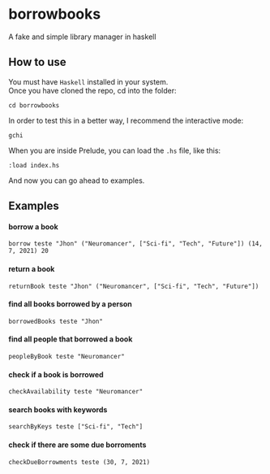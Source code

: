 # borrowbooks
A fake and simple library manager in haskell

## How to use
You must have `Haskell` installed in your system.<br>
Once you have cloned the repo, cd into the folder:
```
cd borrowbooks
```

In order to test this in a better way, I recommend the interactive mode:
```
gchi
```

When you are inside Prelude, you can load the `.hs` file, like this:
```
:load index.hs
```

And now you can go ahead to examples.

## Examples
#### borrow a book
```
borrow teste "Jhon" ("Neuromancer", ["Sci-fi", "Tech", "Future"]) (14, 7, 2021) 20
```

#### return a book
```
returnBook teste "Jhon" ("Neuromancer", ["Sci-fi", "Tech", "Future"])
```

#### find all books borrowed by a person
```
borrowedBooks teste "Jhon"
```

#### find all people that borrowed a book
```
peopleByBook teste "Neuromancer"
```

#### check if a book is borrowed
```
checkAvailability teste "Neuromancer"
```

#### search books with keywords
```
searchByKeys teste ["Sci-fi", "Tech"]
```

#### check if there are some due borroments
```
checkDueBorrowments teste (30, 7, 2021)
```
